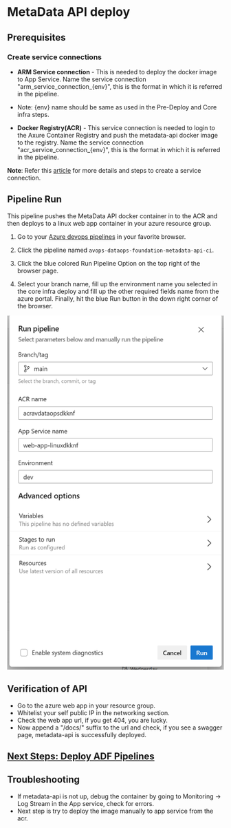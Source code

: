 # MetaData API deploy

## Prerequisites

### Create service connections
- **ARM Service connection** - This is needed to deploy the docker image to App Service. Name the service connection "arm_service_connection_{env}", this is the format in which it is referred in the pipeline. 
* Note: {env} name should be same as used in the Pre-Deploy and Core infra steps.

- **Docker Registry(ACR)** - This service connection is needed to login to the Axure Container Registry and push the metadata-api docker image to the registry. Name the service connection "acr_service_connection_{env}", this is the format in which it is referred in the pipeline.

**Note**: Refer this [article](https://learn.microsoft.com/en-us/azure/devops/pipelines/library/service-endpoints?view=azure-devops&tabs=yaml) for more details and steps to create a service connection.
 
## Pipeline Run

This pipeline pushes the MetaData API docker container in to the ACR and then deploys to a linux web app container in your azure resource group.

1. Go to your [Azure devops pipelines](https://dev.azure.com/chrysalis-innersource/Mobility%20Service%20Line/_build) in your favorite browser.

2. Click the pipeline named `avops-dataops-foundation-metadata-api-ci`.

3. Click the blue colored Run Pipeline Option on the top right of the browser page.

4. Select your branch name, fill up the environment name you selected in the core infra deploy and fill up the other required fields name from the azure portal. Finally, hit the blue Run button in the down right corner of the browser.

![metadata-api-ci](./../../../metadata-api/.pipelines/images/metadata-api-ci.png)

## Verification of API
* Go to the azure web app in your resource group.
* Whitelist your self public IP in the networking section.
* Check the web app url, if you get 404, you are lucky.
* Now append a "/docs/" suffix to the url and check, if you see a swagger page, metadata-api is successfully deployed.

## [Next Steps: Deploy ADF Pipelines](../ADFPipelines/ADFPipelinesDeploy.md)

## Troubleshooting

* If metadata-api is not up, debug the container by going to Monitoring -> Log Stream in the App service, check for errors.
* Next step is try to deploy the image manually to app service from the acr.